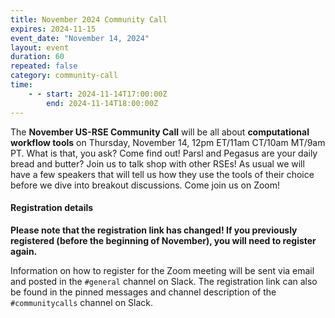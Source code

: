 ```yaml
---
title: November 2024 Community Call
expires: 2024-11-15
event_date: "November 14, 2024"
layout: event
duration: 60
repeated: false
category: community-call
time:
    - - start: 2024-11-14T17:00:00Z
        end: 2024-11-14T18:00:00Z
---
```


The **November US-RSE Community Call** will be all about **computational workflow tools** on Thursday, November 14, 12pm ET/11am CT/10am MT/9am PT. What is that, you ask? Come find out! Parsl and Pegasus are your daily bread and butter? Join us to talk shop with other RSEs! As usual we will have a few speakers that will tell us how they use the tools of their choice before we dive into breakout discussions. Come join us on Zoom!



#### Registration details

**Please note that the registration link has changed! If you previously registered (before the beginning of November), you will need to register again.**

Information on how to register for the Zoom meeting will be sent via email
and posted in the `#general` channel on Slack. The registration link can also be found in the pinned messages and channel description of the `#communitycalls` channel on Slack.

